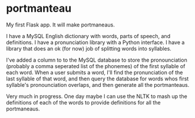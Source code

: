 # portmanteau
My first Flask app. It will make portmaneaus.

I have a MySQL English dictionary with words, parts of speech, and definitions.
I have a pronunciation library with a Python interface.
I have a library that does an ok (for now) job of splitting words into syllables.

I've added a column to to the MySQL database to store the pronounciation (probably
a comma seperated list of the phonemes) of the first syllable of each word. When
a user submits a word, I'll find the pronunciation of the last syllable of that
word, and then query the database for words whos first syllable's pronounciation
overlaps, and then generate all the portmanteaus.

Very much in progress. One day maybe I can use the NLTK to mash up the definitions
of each of the words to provide definitions for all the portmaneaus.
